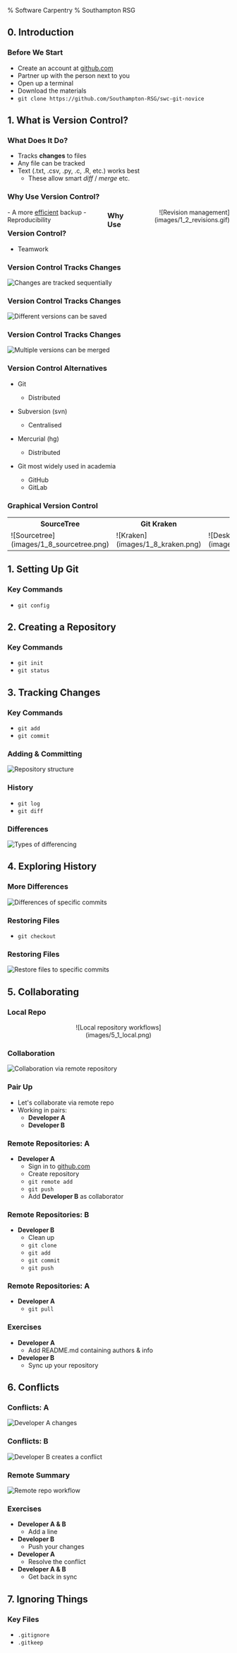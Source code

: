 % Software Carpentry
% Southampton RSG

## 0. Introduction


### Before We Start

- Create an account at [github.com](https://www.github.com)
- Partner up with the person next to you
- Open up a terminal
- Download the materials
- `git clone https://github.com/Southampton-RSG/swc-git-novice`


## 1. What is Version Control?


### What Does It Do?

- Tracks **changes** to files
- Any file can be tracked
- Text (.txt, .csv, .py, .c, .R, etc.) works best
  - These allow smart *diff* / *merge* etc.


### Why Use Version Control?

<div style="text-align: left; float: left; width: 45%;">
- A more <ins>efficient</ins> backup
- Reproducibility
</div>
<div style="text-align: right; float: right; width: 45%">![Revision management](images/1_2_revisions.gif)</div>


### Why Use Version Control?

- Teamwork


### Version Control Tracks Changes

![Changes are tracked sequentially](images/1_4_track_changes.svg)


### Version Control Tracks Changes

![Different versions can be saved](images/1_5_versions.svg)


### Version Control Tracks Changes

![Multiple versions can be merged](images/1_6_merge.svg)



### Version Control Alternatives

- Git
  - Distributed
- Subversion (svn)
  - Centralised
- Mercurial (hg)
  - Distributed

- Git most widely used in academia
  - GitHub
  - GitLab


### Graphical Version Control

<table>
  <tr>
    <th>SourceTree</th>
    <th>Git Kraken</th>
    <th>Git Desktop</th>
  </tr>
  <tr>
    <td>![Sourcetree](images/1_8_sourcetree.png)</td>
    <td>![Kraken](images/1_8_kraken.png)</td>
    <td>![Desktop](images/1_8_desktop.png)</td>
  </tr>
</table>

## 1. Setting Up Git


### Key Commands

- `git config`


## 2. Creating a Repository


### Key Commands

- `git init`
- `git status`



## 3. Tracking Changes


### Key Commands 

- `git add`
- `git commit`


### Adding & Committing

![Repository structure](images/3_2_add.svg)


### History

- `git log`
- `git diff`


### Differences

![Types of differencing](images/3_4_diff.svg)



## 4. Exploring History


### More Differences

![Differences of specific commits](images/4_1_diff.svg)


### Restoring Files

- `git checkout`


### Restoring Files

![Restore files to specific commits](images/4_3_restore.svg)


## 5. Collaborating



### Local Repo

<center>

<div style="width:60%;">![Local repository workflows](images/5_1_local.png)</div>

</center>


### Collaboration

![Collaboration via remote repository](images/5_2_remote.svg)


### Pair Up

- Let's collaborate via remote repo
- Working in pairs:
  - **Developer A**
  - **Developer B**


### Remote Repositories: A

- **Developer A**
  - Sign in to [github.com](https://www.github.com)
  - Create repository
  - `git remote add`
  - `git push`
  - Add **Developer B** as collaborator


### Remote Repositories: B

- **Developer B**
  - Clean up
  - `git clone`
  - `git add`
  - `git commit`
  - `git push`


### Remote Repositories: A

- **Developer A**
  - `git pull`


### Exercises

- **Developer A**
  - Add README.md containing authors & info
- **Developer B**
  - Sync up your repository



## 6. Conflicts


### Conflicts: A

![Developer A changes](images/6_1_conflict.svg)


### Conflicts: B

![Developer B creates a conflict](images/6_2_conflict.svg)


### Remote Summary

![Remote repo workflow](images/6_3_remote.png)


### Exercises

- **Developer A & B**
  - Add a line
- **Developer B**
  - Push your changes
- **Developer A**
  - Resolve the conflict
- **Developer A & B**
  - Get back in sync


## 7. Ignoring Things


### Key Files

- `.gitignore`
- `.gitkeep`